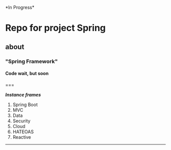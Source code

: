 
\*In Progress\*
# Repo for project Spring
## about
### "Spring Framework"
#### Code wait, but soon

===

***Instance frames***
1. Spring Boot
2. MVC
3. Data
4. Security
7. Cloud
8. HATEOAS
9. Reactive 




---
### []()
~~~
